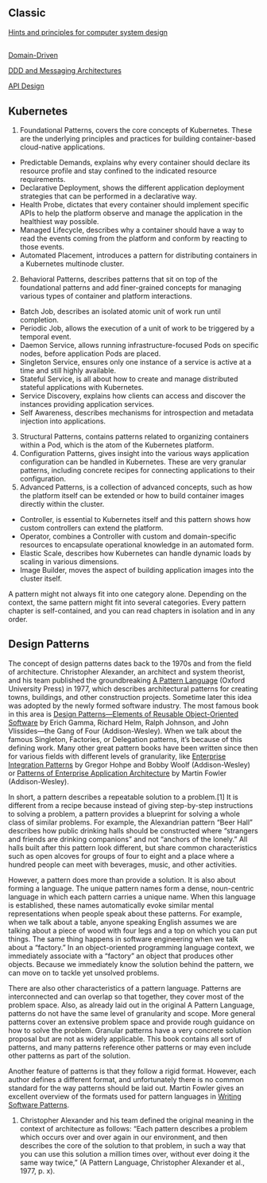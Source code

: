## Classic
[Hints and principles for computer system design](https://www.microsoft.com/en-us/research/uploads/prod/2019/09/Hints-137-short.pdf)

##
[Domain-Driven](https://www.dddheuristics.com/)

[DDD and Messaging Architectures](https://verraes.net/2019/05/ddd-msg-arch/)

[API Design](https://github.com/keras-team/governance/blob/master/keras_api_design_guidelines.md)

## Kubernetes
1. Foundational Patterns, covers the core concepts of Kubernetes. These are the underlying principles and practices for building container-based cloud-native applications.
* Predictable Demands, explains why every container should declare its resource profile and stay confined to the indicated resource requirements.
* Declarative Deployment, shows the different application deployment strategies that can be performed in a declarative way.
* Health Probe, dictates that every container should implement specific APIs to help the platform observe and manage the application in the healthiest way possible.
* Managed Lifecycle, describes why a container should have a way to read the events coming from the platform and conform by reacting to those events.
* Automated Placement, introduces a pattern for distributing containers in a Kubernetes multinode cluster.
2. Behavioral Patterns, describes patterns that sit on top of the foundational patterns and add finer-grained concepts for managing various types of container and platform interactions.
* Batch Job, describes an isolated atomic unit of work run until completion.
* Periodic Job, allows the execution of a unit of work to be triggered by a temporal event.
* Daemon Service, allows running infrastructure-focused Pods on specific nodes, before application Pods are placed.
* Singleton Service, ensures only one instance of a service is active at a time and still highly available.
* Stateful Service, is all about how to create and manage distributed stateful applications with Kubernetes.
* Service Discovery, explains how clients can access and discover the instances providing application services.
* Self Awareness, describes mechanisms for introspection and metadata injection into applications.
3. Structural Patterns, contains patterns related to organizing containers within a Pod, which is the atom of the Kubernetes platform.
4. Configuration Patterns, gives insight into the various ways application configuration can be handled in Kubernetes. These are very granular patterns, including concrete recipes for connecting applications to their configuration.
5. Advanced Patterns, is a collection of advanced concepts, such as how the platform itself can be extended or how to build container images directly within the cluster.
* Controller, is essential to Kubernetes itself and this pattern shows how custom controllers can extend the platform.
* Operator, combines a Controller with custom and domain-specific resources to encapsulate operational knowledge in an automated form.
* Elastic Scale, describes how Kubernetes can handle dynamic loads by scaling in various dimensions.
* Image Builder, moves the aspect of building application images into the cluster itself.

A pattern might not always fit into one category alone. Depending on the context, the same pattern might fit into several categories. Every pattern chapter is self-contained, and you can read chapters in isolation and in any order.

## Design Patterns
The concept of design patterns dates back to the 1970s and from the field of architecture. Christopher Alexander, an architect and system theorist, and his team published the groundbreaking [A Pattern Language](https://en.wikipedia.org/wiki/A_Pattern_Language) (Oxford University Press) in 1977, which describes architectural patterns for creating towns, buildings, and other construction projects. Sometime later this idea was adopted by the newly formed software industry. The most famous book in this area is [Design Patterns—Elements of Reusable Object-Oriented Software](https://en.wikipedia.org/wiki/Design_Patterns) by Erich Gamma, Richard Helm, Ralph Johnson, and John Vlissides—the Gang of Four (Addison-Wesley). When we talk about the famous Singleton, Factories, or Delegation patterns, it’s because of this defining work. Many other great pattern books have been written since then for various fields with different levels of granularity, like [Enterprise Integration Patterns](https://www.enterpriseintegrationpatterns.com/) by Gregor Hohpe and Bobby Woolf (Addison-Wesley) or [Patterns of Enterprise Application Architecture](https://www.martinfowler.com/books/eaa.html) by Martin Fowler (Addison-Wesley).

In short, a pattern describes a repeatable solution to a problem.[1] It is different from a recipe because instead of giving step-by-step instructions to solving a problem, a pattern provides a blueprint for solving a whole class of similar problems. For example, the Alexandrian pattern “Beer Hall” describes how public drinking halls should be constructed where “strangers and friends are drinking companions” and not “anchors of the lonely.” All halls built after this pattern look different, but share common characteristics such as open alcoves for groups of four to eight and a place where a hundred people can meet with beverages, music, and other activities.

However, a pattern does more than provide a solution. It is also about forming a language. The unique pattern names form a dense, noun-centric language in which each pattern carries a unique name. When this language is established, these names automatically evoke similar mental representations when people speak about these patterns. For example, when we talk about a table, anyone speaking English assumes we are talking about a piece of wood with four legs and a top on which you can put things. The same thing happens in software engineering when we talk about a “factory.” In an object-oriented programming language context, we immediately associate with a “factory” an object that produces other objects. Because we immediately know the solution behind the pattern, we can move on to tackle yet unsolved problems.

There are also other characteristics of a pattern language. Patterns are interconnected and can overlap so that together, they cover most of the problem space. Also, as already laid out in the original A Pattern Language, patterns do not have the same level of granularity and scope. More general patterns cover an extensive problem space and provide rough guidance on how to solve the problem. Granular patterns have a very concrete solution proposal but are not as widely applicable. This book contains all sort of patterns, and many patterns reference other patterns or may even include other patterns as part of the solution.

Another feature of patterns is that they follow a rigid format. However, each author defines a different format, and unfortunately there is no common standard for the way patterns should be laid out. Martin Fowler gives an excellent overview of the formats used for pattern languages in [Writing Software Patterns](https://www.martinfowler.com/articles/writingPatterns.html).

1. Christopher Alexander and his team defined the original meaning in the context of architecture as follows: “Each pattern describes a problem which occurs over and over again in our environment, and then describes the core of the solution to that problem, in such a way that you can use this solution a million times over, without ever doing it the same way twice,” (A Pattern Language, Christopher Alexander et al., 1977, p. x).
